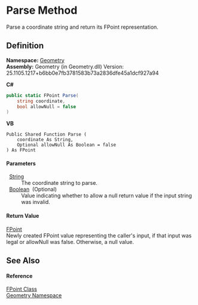 # Parse Method


Parse a coordinate string and return its FPoint representation.



## Definition
**Namespace:** <a href="eb409b48-e279-bdb4-daf3-3196b72d55a2.md">Geometry</a>  
**Assembly:** Geometry (in Geometry.dll) Version: 25.1105.1217+b6bb0e7fb3781583b73a2836dfe45a1dcf927a94

**C#**
``` C#
public static FPoint Parse(
	string coordinate,
	bool allowNull = false
)
```
**VB**
``` VB
Public Shared Function Parse ( 
	coordinate As String,
	Optional allowNull As Boolean = false
) As FPoint
```



#### Parameters
<dl><dt>  <a href="https://learn.microsoft.com/dotnet/api/system.string" target="_blank" rel="noopener noreferrer">String</a></dt><dd>The coordinate string to parse.</dd><dt>  <a href="https://learn.microsoft.com/dotnet/api/system.boolean" target="_blank" rel="noopener noreferrer">Boolean</a>  (Optional)</dt><dd>Value indicating whether to allow a null return value if the input string was invalid.</dd></dl>

#### Return Value
<a href="477a6142-7b25-5977-263a-a8e4e3c4f582.md">FPoint</a>  
Newly created FPoint value representing the caller's input, if that input was legal or allowNull was false. Otherwise, a null value.

## See Also


#### Reference
<a href="477a6142-7b25-5977-263a-a8e4e3c4f582.md">FPoint Class</a>  
<a href="eb409b48-e279-bdb4-daf3-3196b72d55a2.md">Geometry Namespace</a>  
